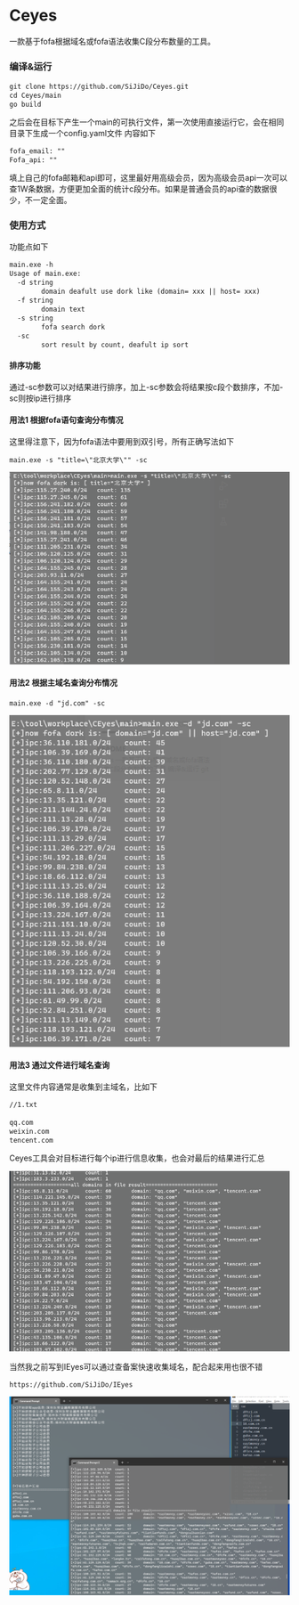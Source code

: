 # Ceyes
一款基于fofa根据域名或fofa语法收集C段分布数量的工具。

### 编译&运行
```
git clone https://github.com/SiJiDo/Ceyes.git
cd Ceyes/main
go build
```
之后会在目标下产生一个main的可执行文件，第一次使用直接运行它，会在相同目录下生成一个config.yaml文件
内容如下
```
fofa_email: ""
Fofa_api: ""
```
填上自己的fofa邮箱和api即可，这里最好用高级会员，因为高级会员api一次可以查1W条数据，方便更加全面的统计c段分布。如果是普通会员的api查的数据很少，不一定全面。

### 使用方式
功能点如下
```
main.exe -h
Usage of main.exe:
  -d string
        domain deafult use dork like (domain= xxx || host= xxx)
  -f string
        domain text
  -s string
        fofa search dork
  -sc
        sort result by count, deafult ip sort
```
#### 排序功能

通过-sc参数可以对结果进行排序，加上-sc参数会将结果按c段个数排序，不加-sc则按ip进行排序

#### 用法1 根据fofa语句查询分布情况

这里得注意下，因为fofa语法中要用到双引号，所有正确写法如下
```
main.exe -s "title=\"北京大学\"" -sc
```

![1](img\1.png)

#### 用法2 根据主域名查询分布情况

```
main.exe -d "jd.com" -sc
```

![2](img\2.png)

#### 用法3 通过文件进行域名查询

这里文件内容通常是收集到主域名，比如下

```
//1.txt

qq.com
weixin.com
tencent.com
```

Ceyes工具会对目标进行每个ip进行信息收集，也会对最后的结果进行汇总

![image-20230529101524961](img\4.png)

当然我之前写到IEyes可以通过查备案快速收集域名，配合起来用也很不错

```
https://github.com/SiJiDo/IEyes
```

![image-20230529101524961](img\3.png)

